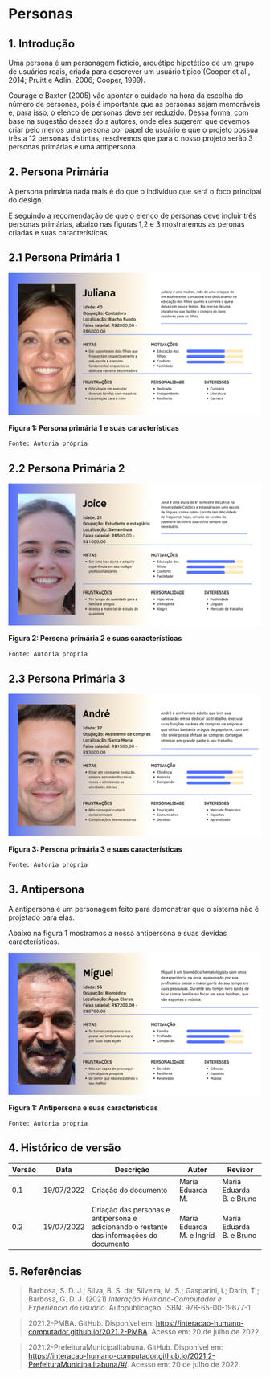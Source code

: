 # Personas 

## 1. Introdução 

Uma persona é um personagem fictício, arquétipo hipotético de um grupo de usuários reais,
criada para descrever um usuário típico (Cooper et al., 2014; Pruitt e Adlin, 2006; Cooper, 1999).

Courage e Baxter (2005) vão apontar o cuidado na hora da escolha do número de personas, pois é importante que as personas sejam memoráveis e, para isso, o elenco de personas deve ser reduzido. Dessa forma, com base na sugestão desses dois autores, onde eles sugerem que devemos criar pelo menos uma persona por papel de usuário e que o projeto possua três a 12 personas distintas, resolvemos que para o nosso projeto serão 3 personas primárias e uma antipersona.

## 2. Persona Primária

A persona primária nada mais é do que o indivíduo que será o
foco principal do design.

E seguindo a recomendação de que o elenco de personas deve incluir três personas primárias, abaixo nas figuras 1,2 e 3 mostraremos as peronas criadas e suas características.

## 2.1 Persona Primária 1

![P1](../images/Persona1.png)

**Figura 1: Persona primária 1 e suas características**

    Fonte: Autoria própria

## 2.2 Persona Primária 2

![P2](../images/Persona2.png)

**Figura 2: Persona primária 2 e suas características**

    Fonte: Autoria própria


## 2.3 Persona Primária 3

![P3](../images/Persona3.png)

**Figura 3: Persona primária 3 e suas características**

    Fonte: Autoria própria

## 3. Antipersona

A antipersona é um personagem feito para demonstrar que o sistema não é projetado para elas.

Abaixo na figura 1 mostramos a nossa antipersona e suas devidas características.

![AT](../images/Antipersona.png)

**Figura 1: Antipersona e suas características**

    Fonte: Autoria própria

## 4. Histórico de versão

| Versão | Data       | Descrição             | Autor           | Revisor |
| ------ | ---------- | --------------------- | ------------    |---------|
| 0.1   | 19/07/2022 | Criação do documento  | Maria Eduarda M. | Maria Eduarda B. e Bruno |
| 0.2  | 19/07/2022 | Criação das personas e antipersona e adicionando o restante das informações do documento  | Maria Eduarda M. e Ingrid | Maria Eduarda B. e Bruno |

## 5. Referências

> Barbosa, S. D. J.; Silva, B. S. da; Silveira, M. S.; Gasparini, I.; Darin, T.; Barbosa, G. D. J. (2021) *Interação Humano-Computador e Experiência do usuário*. Autopublicação. ISBN: 978-65-00-19677-1.

> 2021.2-PMBA. GitHub. Disponível em: https://interacao-humano-computador.github.io/2021.2-PMBA. Acesso em: 20 de julho de 2022.

>2021.2-PrefeituraMunicipalItabuna. GitHub. Disponível em: https://interacao-humano-computador.github.io/2021.2-PrefeituraMunicipalItabuna/#/. Acesso em: 20 de julho de 2022.






 